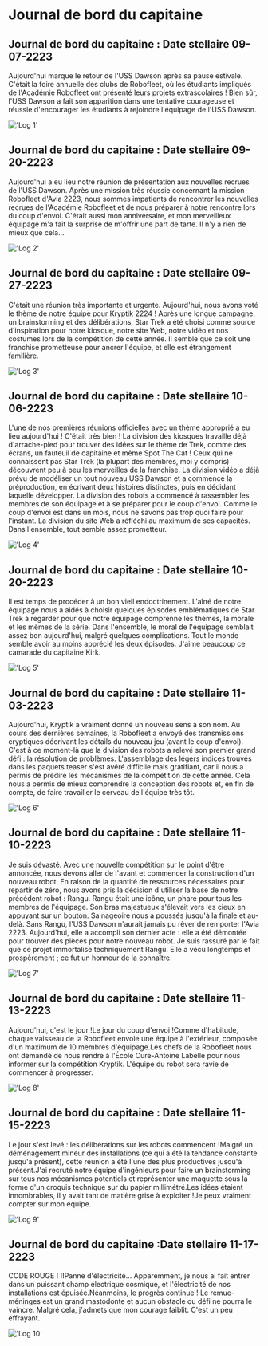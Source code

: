 # Journal de bord du capitaine

## Journal de bord du capitaine : Date stellaire 09-07-2223
Aujourd'hui marque le retour de l'USS Dawson après sa pause estivale. C'était la foire annuelle des clubs de Robofleet, où les étudiants impliqués de l'Académie Robofleet ont présenté leurs projets extrascolaires ! Bien sûr, l'USS Dawson a fait son apparition dans une tentative courageuse et réussie d'encourager les étudiants à rejoindre l'équipage de l'USS Dawson.

!['Log 1'](/images/log1.webp)

## Journal de bord du capitaine : Date stellaire 09-20-2223
Aujourd'hui a eu lieu notre réunion de présentation aux nouvelles recrues de l'USS Dawson. Après une mission très réussie concernant la mission Robofleet d'Avia 2223, nous sommes impatients de rencontrer les nouvelles recrues de l'Académie Robofleet et de nous préparer à notre rencontre lors du coup d'envoi. C'était aussi mon anniversaire, et mon merveilleux équipage m'a fait la surprise de m'offrir une part de tarte. Il n'y a rien de mieux que cela...

!['Log 2'](/images/log2.webp)

## Journal de bord du capitaine : Date stellaire 09-27-2223
C'était une réunion très importante et urgente. Aujourd'hui, nous avons voté le thème de notre équipe pour Kryptik 2224 ! Après une longue campagne, un brainstorming et des délibérations, Star Trek a été choisi comme source d'inspiration pour notre kiosque, notre site Web, notre vidéo et nos costumes lors de la compétition de cette année. Il semble que ce soit une franchise prometteuse pour ancrer l'équipe, et elle est étrangement familière.

!['Log 3'](/images/log3.webp)

## Journal de bord du capitaine : Date stellaire 10-06-2223
L'une de nos premières réunions officielles avec un thème approprié a eu lieu aujourd'hui ! C'était très bien ! La division des kiosques travaille déjà d'arrache-pied pour trouver des idées sur le thème de Trek, comme des écrans, un fauteuil de capitaine et même Spot The Cat ! Ceux qui ne connaissent pas Star Trek (la plupart des membres, moi y compris) découvrent peu à peu les merveilles de la franchise. La division vidéo a déjà prévu de modéliser un tout nouveau USS Dawson et a commencé la préproduction, en écrivant deux histoires distinctes, puis en décidant laquelle développer. La division des robots a commencé à rassembler les membres de son équipage et à se préparer pour le coup d'envoi. Comme le coup d'envoi est dans un mois, nous ne savons pas trop quoi faire pour l'instant. La division du site Web a réfléchi au maximum de ses capacités. Dans l'ensemble, tout semble assez prometteur.

!['Log 4'](/images/log4.webp)

## Journal de bord du capitaine : Date stellaire 10-20-2223
Il est temps de procéder à un bon vieil endoctrinement. L'aîné de notre équipage nous a aidés à choisir quelques épisodes emblématiques de Star Trek à regarder pour que notre équipage comprenne les thèmes, la morale et les mèmes de la série. Dans l'ensemble, le moral de l'équipage semblait assez bon aujourd'hui, malgré quelques complications. Tout le monde semble avoir au moins apprécié les deux épisodes. J'aime beaucoup ce camarade du capitaine Kirk.

!['Log 5'](/images/log5.webp)

## Journal de bord du capitaine : Date stellaire 11-03-2223
Aujourd'hui, Kryptik a vraiment donné un nouveau sens à son nom. Au cours des dernières semaines, la Robofleet a envoyé des transmissions cryptiques décrivant les détails du nouveau jeu (avant le coup d'envoi). C'est à ce moment-là que la division des robots a relevé son premier grand défi : la résolution de problèmes. L'assemblage des légers indices trouvés dans les paquets teaser s'est avéré difficile mais gratifiant, car il nous a permis de prédire les mécanismes de la compétition de cette année. Cela nous a permis de mieux comprendre la conception des robots et, en fin de compte, de faire travailler le cerveau de l'équipe très tôt.

!['Log 6'](/images/log6.webp)

## Journal de bord du capitaine : Date stellaire 11-10-2223
Je suis dévasté. Avec une nouvelle compétition sur le point d'être annoncée, nous devons aller de l'avant et commencer la construction d'un nouveau robot. En raison de la quantité de ressources nécessaires pour repartir de zéro, nous avons pris la décision d'utiliser la base de notre précédent robot : Rangu. Rangu était une icône, un phare pour tous les membres de l'équipage. Son bras majestueux s'élevait vers les cieux en appuyant sur un bouton. Sa nageoire nous a poussés jusqu'à la finale et au-delà. Sans Rangu, l'USS Dawson n'aurait jamais pu rêver de remporter l'Avia 2223. Aujourd'hui, elle a accompli son dernier acte : elle a été démontée pour trouver des pièces pour notre nouveau robot. Je suis rassuré par le fait que ce projet immortalise techniquement Rangu. Elle a vécu longtemps et prospèrement ; ce fut un honneur de la connaître.

!['Log 7'](/images/log7.webp)

## Journal de bord du capitaine : Date stellaire 11-13-2223
Aujourd'hui, c'est le jour !Le jour du coup d'envoi !Comme d'habitude, chaque vaisseau de la Robofleet envoie une équipe à l'extérieur, composée d'un maximum de 10 membres d'équipage.Les chefs de la Robofleet nous ont demandé de nous rendre à l'École Cure-Antoine Labelle pour nous informer sur la compétition Kryptik. L'équipe du robot sera ravie de commencer à progresser.

!['Log 8'](/images/log8.webp)

## Journal de bord du capitaine : Date stellaire 11-15-2223
Le jour s'est levé : les délibérations sur les robots commencent !Malgré un déménagement mineur des installations (ce qui a été la tendance constante jusqu'à présent), cette réunion a été l'une des plus productives jusqu'à présent.J'ai recruté notre équipe d'ingénieurs pour faire un brainstorming sur tous nos mécanismes potentiels et représenter une maquette sous la forme d'un croquis technique sur du papier millimétré.Les idées étaient innombrables, il y avait tant de matière grise à exploiter !Je peux vraiment compter sur mon équipe.

!['Log 9'](/images/log9.webp)

## Journal de bord du capitaine :Date stellaire 11-17-2223
CODE ROUGE ! !!Panne d'électricité... Apparemment, je nous ai fait entrer dans un puissant champ électrique cosmique, et l'électricité de nos installations est épuisée.Néanmoins, le progrès continue !
Le remue-méninges est un grand mastodonte et aucun obstacle ou défi ne pourra le vaincre. Malgré cela, j'admets que mon courage faiblit. C'est un peu effrayant.

!['Log 10'](/images/log10.webp)

